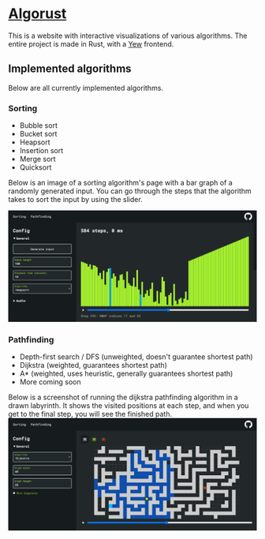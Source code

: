 # [Algorust](https://algorust.com)

This is a website with interactive visualizations of various algorithms. The entire project is made in Rust, with a [Yew](https://yew.rs) frontend.

## Implemented algorithms

Below are all currently implemented algorithms.

### Sorting

- Bubble sort
- Bucket sort
- Heapsort
- Insertion sort
- Merge sort
- Quicksort

Below is an image of a sorting algorithm's page with a bar graph of a randomly generated input. You can go through the steps that the algorithm takes to sort the input by using the slider.

![A sorting algorithm's page with a bar graph of random numbers.](/assets/images/sorting.png)

### Pathfinding

- Depth-first search / DFS (unweighted, doesn't guarantee shortest path)
- Dijkstra (weighted, guarantees shortest path)
- A* (weighted, uses heuristic, generally guarantees shortest path)
- More coming soon

Below is a screenshot of running the dijkstra pathfinding algorithm in a drawn labyrinth. It shows the visited positions at each step, and when you get to the final step, you will see the finished path.
![A pathfinding algorithm's page with an algorithm looking for a path within a labyrinth.](/assets/images/pathfinding.png)
